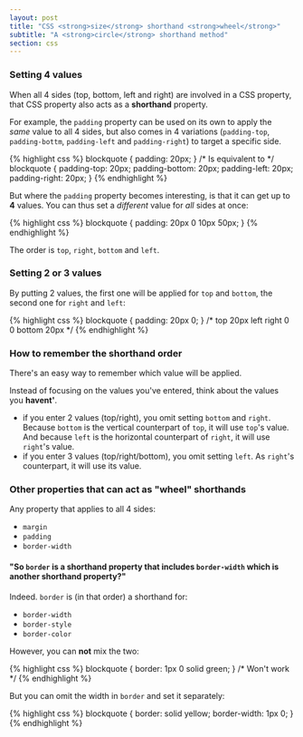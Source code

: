 ```yaml
---
layout: post
title: "CSS <strong>size</strong> shorthand <strong>wheel</strong>"
subtitle: "A <strong>circle</strong> shorthand method"
section: css
---
```


### Setting 4 values

When all 4 sides (top, bottom, left and right) are involved in a CSS property, that CSS property also acts as a **shorthand** property.

For example, the `padding` property can be used on its own to apply the _same_ value to all 4 sides, but also comes in 4 variations (`padding-top`, `padding-bottm`, `padding-left` and `padding-right`) to target a specific side.

{% highlight css %}
blockquote { padding: 20px; }
/* Is equivalent to */
blockquote { padding-top: 20px; padding-bottom: 20px; padding-left: 20px; padding-right: 20px; }
{% endhighlight %}

But where the `padding` property becomes interesting, is that it can get up to **4** values. You can thus set a _different_ value for _all_ sides at once:

{% highlight css %}
blockquote { padding: 20px 0 10px 50px; }
{% endhighlight %}

The order is `top`, `right`, `bottom` and `left`.

### Setting 2 or 3 values

By putting 2 values, the first one will be applied for `top` and `bottom`, the second one for `right` and `left`:

{% highlight css %}
blockquote { padding: 20px 0; }
/*
       top
       20px
left         right
 0             0
      bottom
       20px
*/
{% endhighlight %}

### How to remember the shorthand order

There's an easy way to remember which value will be applied.

Instead of focusing on the values you've entered, think about the values you **havent'**.

* if you enter 2 values (top/right), you omit setting `bottom` and `right`. Because `bottom` is the vertical counterpart of `top`, it will use `top`'s value. And because `left` is the horizontal counterpart of `right`, it will use `right`'s value.
* if you enter 3 values (top/right/bottom), you omit setting `left`. As `right`'s counterpart, it will use its value.

### Other properties that can act as "wheel" shorthands

Any property that applies to all 4 sides:

* `margin`
* `padding`
* `border-width`

#### "So `border` is a shorthand property that includes `border-width` which is another shorthand property?"

Indeed. `border` is (in that order) a shorthand for:

* `border-width`
* `border-style`
* `border-color`

However, you can **not** mix the two:

{% highlight css %}
blockquote { border: 1px 0 solid green; }
/* Won't work */
{% endhighlight %}

But you can omit the width in `border` and set it separately:

{% highlight css %}
blockquote { border: solid yellow; border-width: 1px 0; }
{% endhighlight %}
